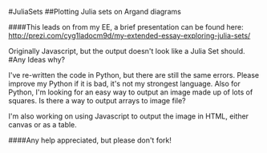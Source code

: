 #JuliaSets
##Plotting Julia sets on Argand diagrams 

####This leads on from my EE, a brief presentation can be found here: http://prezi.com/cyg1ladocm9d/my-extended-essay-exploring-julia-sets/


Originally Javascript, but the output doesn't look like a Julia Set should. #Any Ideas why?

I've re-written the code in Python, but there are still the same errors.
Please improve my Python if it is bad, it's not my strongest language.
Also for Python, I'm looking for an easy way to output an image made up of lots of squares. Is there a way to output arrays to image file?

I'm also working on using Javascript to output the image in HTML, either canvas or as a table.

####Any help appreciated, but please don't fork!
